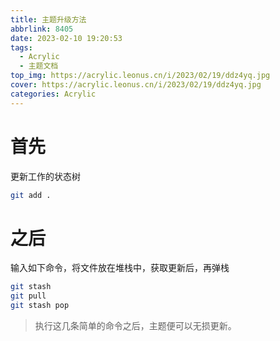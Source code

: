 ```yaml
---
title: 主题升级方法
abbrlink: 8405
date: 2023-02-10 19:20:53
tags:
  - Acrylic
  - 主题文档
top_img: https://acrylic.leonus.cn/i/2023/02/19/ddz4yq.jpg
cover: https://acrylic.leonus.cn/i/2023/02/19/ddz4yq.jpg
categories: Acrylic
---
```

# 首先
更新工作的状态树
```bash
git add .
```

# 之后
输入如下命令，将文件放在堆栈中，获取更新后，再弹栈
```bash
git stash
git pull
git stash pop
```

> 执行这几条简单的命令之后，主题便可以无损更新。